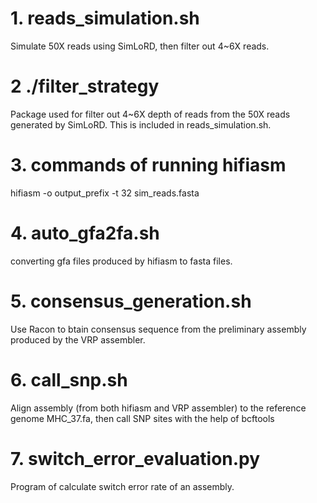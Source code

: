 # 1. reads_simulation.sh
Simulate 50X reads using SimLoRD, then filter out 4~6X reads.

# 2 ./filter_strategy
Package used for filter out 4~6X depth of reads from the 50X reads generated by SimLoRD. This is included in reads_simulation.sh.

# 3. commands of running hifiasm
hifiasm -o output_prefix -t 32 sim_reads.fasta

# 4. auto_gfa2fa.sh
converting gfa files produced by hifiasm to fasta files.

# 5. consensus_generation.sh
Use Racon to btain consensus sequence from the preliminary assembly produced by the VRP assembler.

# 6. call_snp.sh
Align assembly (from both hifiasm and VRP assembler) to the reference genome MHC_37.fa, then call SNP sites with the help of bcftools

# 7. switch_error_evaluation.py
Program of calculate switch error rate of an assembly.
